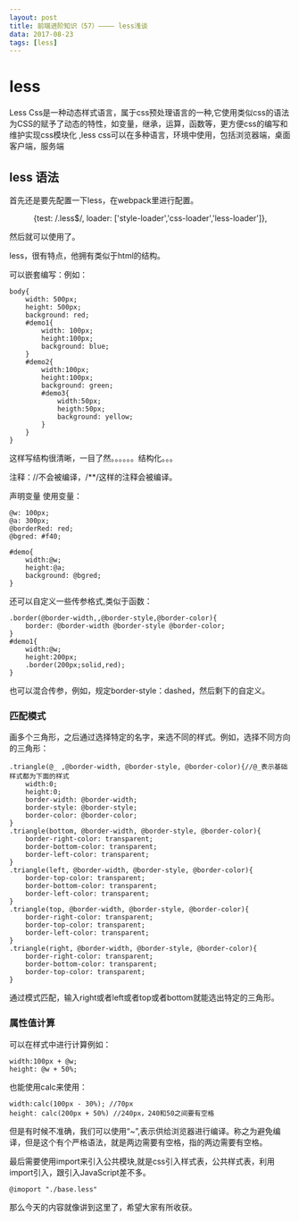 ```yaml
---
layout: post
title: 前端进阶知识（57）———— less浅谈
data: 2017-08-23
tags: [less]
---
```


# less

Less Css是一种动态样式语言，属于css预处理语言的一种,它使用类似css的语法为CSS的赋予了动态的特性，如变量，继承，运算，函数等，更方便css的编写和维护实现css模块化
,less css可以在多种语言，环境中使用，包括浏览器端，桌面客户端，服务端

## less 语法

首先还是要先配置一下less，在webpack里进行配置。

            {test: /.less$/, loader: ['style-loader','css-loader','less-loader']},
	    
然后就可以使用了。

less，很有特点，他拥有类似于html的结构。

可以嵌套编写：例如：

	body{
		width: 500px;
		height: 500px;
		background: red;
		#demo1{
			width: 100px;
			height:100px;
			background: blue;
		}
		#demo2{
			width:100px;
			height:100px;
			background: green;
			#demo3{
				width:50px;
				heigth:50px;
				background: yellow;
			}
		}
	}

这样写结构很清晰，一目了然。。。。。。结构化。。。
	

注释：//不会被编译，/**/这样的注释会被编译。

声明变量 使用变量：

	@w: 100px;
	@a: 300px;
	@borderRed: red;
	@bgred: #f40;
	
	#demo{
		width:@w;
		height:@a;
		background: @bgred;
	}

还可以自定义一些传参格式,类似于函数：
	
	.border(@border-width,,@border-style,@border-color){
		border: @border-width @border-style @border-color;
	}
	#demo1{
		width:@w;
		height:200px;
		.border(200px;solid,red);
	}

也可以混合传参，例如，规定border-style：dashed，然后剩下的自定义。

### 匹配模式

画多个三角形，之后通过选择特定的名字，来选不同的样式。例如，选择不同方向的三角形：
	
	.triangle(@_ ,@border-width, @border-style, @border-color){//@_表示基础样式都为下面的样式
		width:0;
		height:0;
		border-width: @border-width;
		border-style: @border-style;
		border-color: @border-color;  
	}
	.triangle(bottom, @border-width, @border-style, @border-color){
		border-right-color: transparent;
		border-bottom-color: transparent;
		border-left-color: transparent;    
	}
	.triangle(left, @border-width, @border-style, @border-color){
		border-top-color: transparent;
		border-bottom-color: transparent;
		border-left-color: transparent;    
	}
	.triangle(top, @border-width, @border-style, @border-color){
		border-right-color: transparent;
		border-top-color: transparent;
		border-left-color: transparent;    
	}
	.triangle(right, @border-width, @border-style, @border-color){
		border-right-color: transparent;
		border-bottom-color: transparent;
		border-top-color: transparent;    
	}

通过模式匹配，输入right或者left或者top或者bottom就能选出特定的三角形。

### 属性值计算

可以在样式中进行计算例如：
	
	width:100px + @w;
	height: @w + 50%;

也能使用calc来使用：
	
	width:calc(100px - 30%); //70px
	height: calc(200px + 50%) //240px，240和50之间要有空格

但是有时候不准确，我们可以使用“~”,表示供给浏览器进行编译。称之为避免编译，但是这个有个严格语法，就是两边需要有空格，指的两边需要有空格。

最后需要使用import来引入公共模块,就是css引入样式表，公共样式表，利用import引入，跟引入JavaScript差不多。

	@imoport "./base.less"

那么今天的内容就像讲到这里了，希望大家有所收获。
